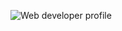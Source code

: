 ![Web developer profile](https://www.ecpi.edu/sites/default/files/building-a-web-developer-portfolio_1.png)
